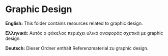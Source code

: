 # Graphic Design

**English:** This folder contains resources related to graphic design.

**Ελληνικά:** Αυτός ο φάκελος περιέχει υλικό αναφοράς σχετικά με graphic design.

**Deutsch:** Dieser Ordner enthält Referenzmaterial zu graphic design.
